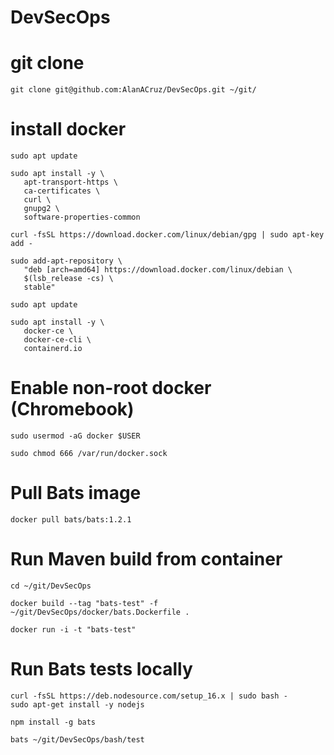 # DevSecOps

# git clone
```
git clone git@github.com:AlanACruz/DevSecOps.git ~/git/
```

# install docker
```
sudo apt update

sudo apt install -y \
   apt-transport-https \
   ca-certificates \
   curl \
   gnupg2 \
   software-properties-common

curl -fsSL https://download.docker.com/linux/debian/gpg | sudo apt-key add -

sudo add-apt-repository \
   "deb [arch=amd64] https://download.docker.com/linux/debian \
   $(lsb_release -cs) \
   stable"
   
sudo apt update

sudo apt install -y \
   docker-ce \
   docker-ce-cli \
   containerd.io
```

# Enable non-root docker (Chromebook)
```
sudo usermod -aG docker $USER

sudo chmod 666 /var/run/docker.sock
```

# Pull Bats image
```
docker pull bats/bats:1.2.1
```

# Run Maven build from container
```
cd ~/git/DevSecOps

docker build --tag "bats-test" -f ~/git/DevSecOps/docker/bats.Dockerfile .

docker run -i -t "bats-test"
```

# Run Bats tests locally
```
curl -fsSL https://deb.nodesource.com/setup_16.x | sudo bash -
sudo apt-get install -y nodejs

npm install -g bats
   
bats ~/git/DevSecOps/bash/test
```